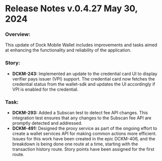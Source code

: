# Release Notes v.0.4.27 May 30, 2024

### **Overview:**

This update of Dock Mobile Wallet includes improvements and tasks aimed at enhancing the functionality and reliability of the application.

### **Story:**

* **DCKM-243:** Implemented an update to the credential card UI to display verifier pays issuer (VPI) support. The credential card now fetches the credential status from the wallet-sdk and updates the UI accordingly if VPI is enabled for the credential.

### **Task:**

* **DCKM-293:** Added a Subscan test to detect fee API changes. This integration test ensures that any changes to the Subscan fee API are promptly detected and addressed.
* **DCKM-491:** Designed the proxy service as part of the ongoing effort to create a wallet services API for making common actions more efficient. Issues for this work have been created in the epic DCKM-406, and the breakdown is being done one route at a time, starting with the transaction history route. Story points have been assigned for the first route.

